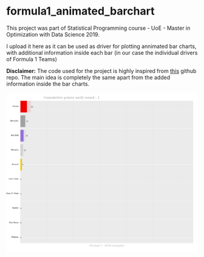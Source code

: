 # formula1_animated_barchart

This project was part of Statistical Programming course - UoE - Master in Optimization with Data Science 2019.

I upload it here as it can be used as driver for plotting annimated bar charts, with additional information inside each bar (in our case the individual drivers of Formula 1 Teams) 

**Disclaimer:** The code used for the project is highly inspired from [this](https://github.com/amrrs/animated_bar_charts_in_R) github repo. The main idea is completely the same apart from the added information inside the bar charts.

![GIF](formula1.gif)
